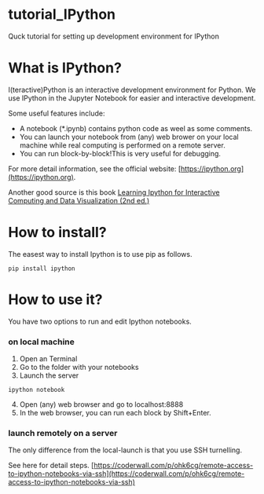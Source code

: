 # tutorial_IPython
Quck tutorial for setting up development environment for IPython


# What is IPython?
I(teractive)Python is an interactive development environment for Python.
We use IPython in the Jupyter Notebook for easier and interactive development.

Some useful features include:
* A notebook (*.ipynb) contains python code as weel as some comments.
* You can launch your notebook from (any) web brower on your local machine while real computing is performed on a remote server.
* You can run block-by-block!This is very useful for debugging.

For more detail information, see the official website: [https://ipython.org](https://ipython.org).

Another good source is this book [Learning Ipython for Interactive Computing and Data Visualization (2nd ed.)](https://www.packtpub.com/big-data-and-business-intelligence/learning-ipython-interactive-computing-and-data-visualization-sec)


# How to install?
The easest way to install Ipython is to use pip as follows.
```
pip install ipython
```


# How to use it?
You have two options to run and edit Ipython notebooks.

### on local machine
1. Open an Terminal
2. Go to the folder with your notebooks
3. Launch the server 
```
ipython notebook
```
4. Open (any) web browser and go to localhost:8888
5. In the web browser, you can run each block by Shift+Enter.

### launch remotely on a server 
The only difference from the local-launch is that you use SSH turnelling. 

See here for detail steps. 
[https://coderwall.com/p/ohk6cg/remote-access-to-ipython-notebooks-via-ssh](https://coderwall.com/p/ohk6cg/remote-access-to-ipython-notebooks-via-ssh)
